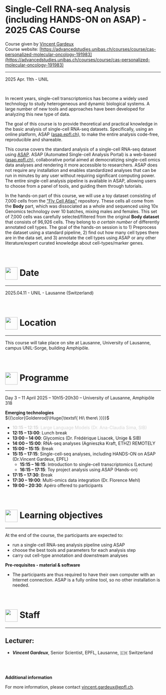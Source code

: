 # Single-Cell RNA-seq Analysis (including HANDS-ON on ASAP) - 2025 CAS Course

Course given by [Vincent Gardeux ](https://people.epfl.ch/vincent.gardeux)<br/>
Course website: [https://advancedstudies.unibas.ch/courses/course/cas-personalized-molecular-oncology-191983](https://advancedstudies.unibas.ch/courses/course/cas-personalized-molecular-oncology-191983)<br/>

***

2025 Apr. 11th - UNIL

<br/>

In recent years, single-cell transcriptomics has become a widely used technology to study heterogeneous and dynamic biological systems. A large number of new tools and approaches have been developed for analyzing this new type of data.

The goal of this course is to provide theoretical and practical knowledge in the basic analysis of single-cell RNA-seq datasets. Specifically, using an online platform, ASAP ([asap.epfl.ch](asap.epfl.ch)), to make the entire analysis code-free, reproducible and shareable.

This course covers the standard analysis of a single-cell RNA-seq dataset using [ASAP](asap.epfl.ch). ASAP (Automated Single-cell Analysis Portal) is a web-based ([asap.epfl.ch](asap.epfl.ch)), collaborative portal aimed at democratizing single-cell omics data analyses and rendering it more accessible to researchers. ASAP does not require any installation and enables standardized analyses that can be run in minutes by any user without requiring significant computing power. The entire single-cell analysis pipeline is available in ASAP, allowing users to choose from a panel of tools, and guiding them through tutorials.

In the hands-on part of this course, we will use a toy dataset consisting of 7,000 cells from the ["Fly Cell Atlas"](https://flycellatlas.org/) repository. These cells all come from the **Body** part, which was dissociated as a whole and sequenced using 10x Genomics technology over 10 batches, mixing males and females. This set of 7,000 cells was carefully selected/filtered from the original **Body dataset** that consists of 96,926 cells. They belong to *a certain number* of differently annotated cell types. The goal of the hands-on session is to 1) Preprocess the dataset using a standard pipeline, 2) find out how many cell types there are in the data set, and 3) annotate the cell types using ASAP or any other literature/expert curated knowledge about cell-types/marker genes.

<br/>

# <img border="0" src="https://www.svgrepo.com/show/20800/event-date-and-time-symbol.svg" width="40" height="40" style="vertical-align:middle;"> Date

***

2025.04.11 - UNIL - Lausanne (Switzerland)

<br/>

# <img border="0" src="https://www.svgrepo.com/show/4199/placeholder-on-a-map.svg" width="40" height="40" style="vertical-align:middle;"> Location

***

This course will take place on site at Lausanne, University of Lausanne, campus UNIL-Sorge, building Amphipôle.

<br/>

# <img border="0" src="https://www.svgrepo.com/show/158264/schedule.svg" width="40" height="40" style="vertical-align:middle;"> Programme

***

Day 3 – 11 April 2025 – 10h15-20h30 – University of Lausanne, Amphipôle 318<br/>

**Emerging technologies**<br/>
${{\color{Goldenrod}\Huge{\textsf{  Hi\ there\ \}}}}\$
- <span style="color:lightgray">**10:15 – 12:15**:  Large Language Models (Dr. Ana-Claudia Sima, SIB)</span>
- **12:15 – 13:00**:  Lunch break
- **13:00 – 14:00**:  Glycomics (Dr. Frédérique Lisacek, Unige & SIB)
- **14:00 – 15:00**:  RNA-seq analyses (Agnieszka Kraft, ETHZ) REMOTELY
- **15:00 – 15:15**:  Break
- **15:15 – 17:15**:  Single-cell-seq analyses, including HANDS-ON on ASAP (Dr.Vincent Gardeux, EPFL)
  - **15:15 – 16:15**:  Introduction to single-cell transcriptomics (Lecture)
  - **16:15 – 17:15**:  Toy project analysis using ASAP (Hands-on)
- **17:15 – 17:30**:  Break
- **17:30 – 19:00**:  Multi-omics data integration (Dr. Florence Mehl)
- **19:00 – 20:30**:  Apéro offered to participants

<br/>

# <img border="0" src="https://www.svgrepo.com/show/410/list.svg" width="40" height="40" style="vertical-align:middle;"> Learning objectives

***

At the end of the course, the participants are expected to:
- run a single-cell RNA-seq analysis pipeline using ASAP
- choose the best tools and parameters for each analysis step
- carry out cell-type annotation and downstream analyses

**Pre-requisites - material & software**
- The participants are thus required to have their own computer with an Internet connection. ASAP is a fully online tool, so no other installation is needed.

<br/>

# <img border="0" src="https://www.svgrepo.com/show/38706/group-of-people.svg" width="40" height="40" style="vertical-align:middle;"> Staff

***

## Lecturer:

- __*Vincent Gardeux*__, Senior Scientist, EPFL, Lausanne, 🇨🇭 Switzerland

<br/>
<br/>

**Additional information**

For more information, please contact [vincent.gardeux@epfl.ch](mailto://vincent.gardeux@epfl.ch).
